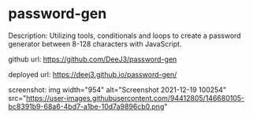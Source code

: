 # password-gen

Description: Utilizing tools, conditionals and loops to create a password generator between 8-128 characters with JavaScript. 

github url: https://github.com/DeeJ3/password-gen

deployed url: https://deej3.github.io/password-gen/

screenshot: img width="954" alt="Screenshot 2021-12-19 100254" src="https://user-images.githubusercontent.com/94412805/146680105-bc8391b9-68a6-4bd7-a1be-10d7a9896cb0.png"
